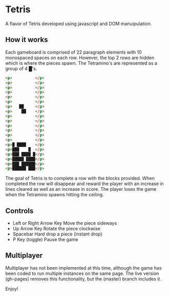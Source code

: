 # Tetris

A flavor of Tetris developed using javascript and DOM manuipulation.

## How it works

Each gameboard is comprised of 22 paragraph elements with 10 monospaced spaces on each row.  However, the top 2 rows are hidden which is where the pieces spawn.
The Tetramino's are represented as a group of 4 █'s.

````html
<p>          </p>
<p>          </p>
<p>          </p>
<p>          </p>
<p>          </p>
<p>          </p>
<p>   ██     </p>
<p>    ██    </p>
<p>          </p>
<p>          </p>
<p>          </p>
<p>          </p>
<p>          </p>
<p>          </p>
<p>█ ████    </p>
<p>███    █  </p>
<p>███ ████ █</p>
<p>█████ ████</p>
<p>███ ██████</p>
<p>██████ ███</p>
````

The goal of Tetris is to complete a row with the blocks provided.  When completed the row will disappear and reward the player with an increase in lines cleared as well as an increase in score.  The player loses the game when the Tetramino spawns hitting the ceiling.

## Controls

* Left or Right Arrow Key
  Move the piece sideways
* Up Arrow Key
  Rotate the piece clockwise
* Spacebar
  Hard drop a piece (instant drop)
* P Key (toggle)
  Pause the game

## Multiplayer

Multiplayer has not been implemented at this time, although the game has been coded to run multiple instances on the same page.  The live version (gh-pages) removes this functionality, but the (master) branch includes it.

Enjoy!
